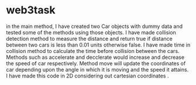 # web3task
in the main method, I have created two Car objects with dummy data and tested
some of the methods using those objects. I have made collision detection method to
measure the distance and return true if distance between two cars is less than
0.01 units otherwise false. I have made time in collision method to calculate the 
time before collision between the cars. Methods such as accelerate and decclerate 
would increase and decrease the speed of car respectively. Method move will update
the coordinates of car depending upon the angle in which it is moving and the speed
it attains. I have made this code in 2D considering out cartesian coordinates . 
